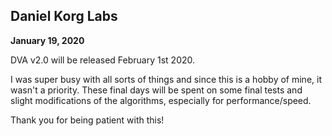 ## Daniel Korg Labs

**January 19, 2020**

DVA v2.0 will be released February 1st 2020.

I was super busy with all sorts of things and since this
is a hobby of mine, it wasn't a priority. These final days
will be spent on some final tests and slight modifications
of the algorithms, especially for performance/speed.

Thank you for being patient with this! 

